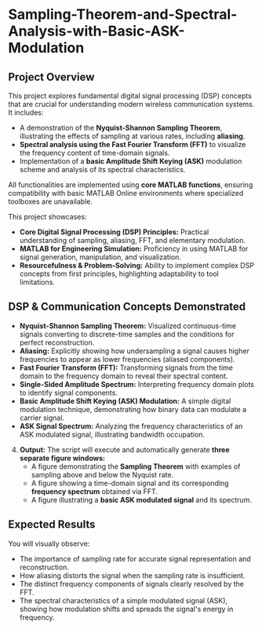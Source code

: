 # Sampling-Theorem-and-Spectral-Analysis-with-Basic-ASK-Modulation

## Project Overview
This project explores fundamental digital signal processing (DSP) concepts that are crucial for understanding modern wireless communication systems. It includes:
-   A demonstration of the **Nyquist-Shannon Sampling Theorem**, illustrating the effects of sampling at various rates, including **aliasing**.
-   **Spectral analysis using the Fast Fourier Transform (FFT)** to visualize the frequency content of time-domain signals.
-   Implementation of a **basic Amplitude Shift Keying (ASK)** modulation scheme and analysis of its spectral characteristics.

All functionalities are implemented using **core MATLAB functions**, ensuring compatibility with basic MATLAB Online environments where specialized toolboxes are unavailable.

This project showcases:
-   **Core Digital Signal Processing (DSP) Principles:** Practical understanding of sampling, aliasing, FFT, and elementary modulation.
-   **MATLAB for Engineering Simulation:** Proficiency in using MATLAB for signal generation, manipulation, and visualization.
-   **Resourcefulness & Problem-Solving:** Ability to implement complex DSP concepts from first principles, highlighting adaptability to tool limitations.

## DSP & Communication Concepts Demonstrated
-   **Nyquist-Shannon Sampling Theorem:** Visualized continuous-time signals converting to discrete-time samples and the conditions for perfect reconstruction.
-   **Aliasing:** Explicitly showing how undersampling a signal causes higher frequencies to appear as lower frequencies (aliased components).
-   **Fast Fourier Transform (FFT):** Transforming signals from the time domain to the frequency domain to reveal their spectral content.
-   **Single-Sided Amplitude Spectrum:** Interpreting frequency domain plots to identify signal components.
-   **Basic Amplitude Shift Keying (ASK) Modulation:** A simple digital modulation technique, demonstrating how binary data can modulate a carrier signal.
-   **ASK Signal Spectrum:** Analyzing the frequency characteristics of an ASK modulated signal, illustrating bandwidth occupation.

4.  **Output:** The script will execute and automatically generate **three separate figure windows:** 
    * A figure demonstrating the **Sampling Theorem** with examples of sampling above and below the Nyquist rate.
    * A figure showing a time-domain signal and its corresponding **frequency spectrum** obtained via FFT.
    * A figure illustrating a **basic ASK modulated signal** and its spectrum.

## Expected Results
You will visually observe:
-   The importance of sampling rate for accurate signal representation and reconstruction.
-   How aliasing distorts the signal when the sampling rate is insufficient.
-   The distinct frequency components of signals clearly resolved by the FFT.
-   The spectral characteristics of a simple modulated signal (ASK), showing how modulation shifts and spreads the signal's energy in frequency.

